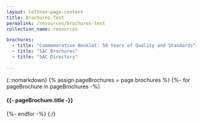 ```yaml
---
layout: leftnav-page-content
title: Brochures-Test
permalink: /resources/brochures-test
collection_name: resources

brochures:
  - title: "Commemorative Booklet: 50 Years of Quality and Standards"
  - title: "SAC Brochures"
  - title: "SAC Directory"
  
---
```


{::nomarkdown}
  {% assign pageBrochures = page.brochures %}
  {%- for pageBrochure in pageBrochures -%}
    <h4>{{- pageBrochure.title -}}</h4>
  {%- endfor -%}
{:/}
